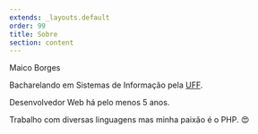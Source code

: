 ```yaml
---
extends: _layouts.default
order: 99
title: Sobre
section: content
---
```


Maico Borges

Bacharelando em Sistemas de Informação pela [UFF](//uff.br "Universidade Federal Fluminense").

Desenvolvedor Web há pelo menos 5 anos.

Trabalho com diversas linguagens mas minha paixão é o PHP. :heart_eyes:
